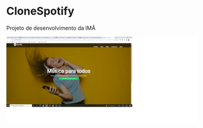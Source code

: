 # CloneSpotify
Projeto de desenvolvimento da IMÃ

![Projeto CloneSpotify](https://github.com/lucasabreuaraujo/CloneSpotify/blob/main/printCloneSpotify.png)
